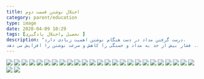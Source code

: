 ```yaml
---
title: اختلال نوشتن قسمت دوم
category: parent/education
type: image
date: 2020-04-09 10:29
tags: [تحصیل ,اختلال یادگیری ]
description: "درست گرفتن مداد در دست هنگام نوشتن اهمیت زیادی دارد.
درست گرفتن مداد، فشار بیش از حد به مداد و خستگی را کاهش و سرعت نوشتن را افزایش می دهد"
---
```


![](../../static/images/writing-disability-chap2-1.webp)
![](../../static/images/writing-disability-chap2-2.webp)
![](../../static/images/writing-disability-chap2-3.webp)
![](../../static/images/writing-disability-chap2-4.webp)
![](../../static/images/writing-disability-chap2-5.webp)
![](../../static/images/writing-disability-chap2-6.webp)
![](../../static/images/writing-disability-chap2-7.webp)
![](../../static/images/writing-disability-chap2-8.webp)
![](../../static/images/writing-disability-chap2-9.webp)
![](../../static/images/writing-disability-chap2-10.webp)
![](../../static/images/writing-disability-chap2-11.webp)
![](../../static/images/writing-disability-chap2-12.webp)
![](../../static/images/writing-disability-chap2-13.webp)
![](../../static/images/writing-disability-chap2-14.webp)
![](../../static/images/writing-disability-chap2-15.webp)
![](../../static/images/writing-disability-chap2-16.webp)
![](../../static/images/writing-disability-chap2-17.webp)
![](../../static/images/writing-disability-chap2-18.webp)
![](../../static/images/writing-disability-chap2-19.webp)
![](../../static/images/writing-disability-chap2-20.webp)
![](../../static/images/writing-disability-chap2-21.webp)
![](../../static/images/writing-disability-chap2-22.webp)
![](../../static/images/writing-disability-chap2-23.webp)
![](../../static/images/writing-disability-chap2-24.webp)
![](../../static/images/writing-disability-chap2-25.webp)
![](../../static/images/writing-disability-chap2-26.webp)
![](../../static/images/writing-disability-chap2-27.webp)